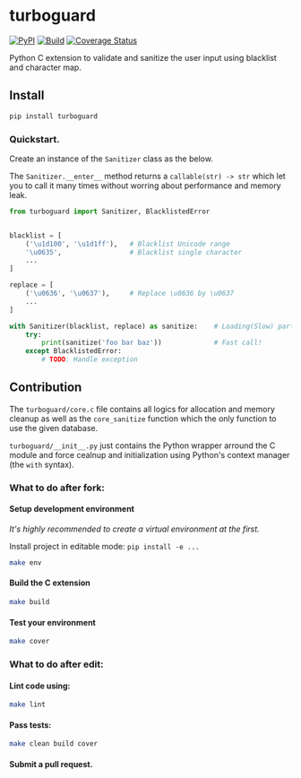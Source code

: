 # turboguard

[![PyPI](http://img.shields.io/pypi/v/turboguard.svg)](https://pypi.python.org/pypi/turboguard)
[![Build](https://github.com/pylover/turboguard/actions/workflows/build.yml/badge.svg)](https://github.com/pylover/turboguard/actions/workflows/build.yml)
[![Coverage Status](https://coveralls.io/repos/github/pylover/turboguard/badge.svg?branch=master)](https://coveralls.io/github/pylover/turboguard?branch=master)

Python C extension to validate and sanitize the user input using blacklist 
and character map.

## Install

```bash
pip install turboguard
```


### Quickstart.

Create an instance of the `Sanitizer` class as the below.

The `Sanitizer.__enter__` method returns a `callable(str) -> str` which let 
you to call it many times without worring about performance and memory leak.

```python
from turboguard import Sanitizer, BlacklistedError


blacklist = [
    ('\u1d100', '\u1d1ff'),   # Blacklist Unicode range
    '\u0635',                 # Blacklist single character
    ...
]

replace = [
    ('\u0636', '\u0637'),     # Replace \u0636 by \u0637
    ...
]

with Sanitizer(blacklist, replace) as sanitize:    # Loading(Slow) part
    try:
        print(sanitize('foo bar baz'))             # Fast call!
    except BlacklistedError:
        # TODO: Handle exception
```

## Contribution

The `turboguard/core.c` file contains all logics for allocation and memory
cleanup as well as the `core_sanitize` function which the only function 
to use the given database.

`turboguard/__init__.py` just contains the Python wrapper arround the C 
module and force cealnup and initialization using Python's context manager
(the `with` syntax).

### What to do after fork:

#### Setup development environment

*It's highly recommended to create a virtual environment at the first.*

Install project in editable mode: `pip install -e ... `

```bash
make env
```

#### Build the C extension

```bash
make build
```

#### Test your environment

```bash
make cover
```

### What to do after edit:

#### Lint  code using:

```bash
make lint
```

#### Pass tests:

```bash
make clean build cover
```

#### Submit a pull request.

